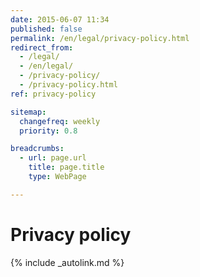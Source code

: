 ```yaml
---
date: 2015-06-07 11:34
published: false
permalink: /en/legal/privacy-policy.html
redirect_from:
  - /legal/
  - /en/legal/
  - /privacy-policy/
  - /privacy-policy.html
ref: privacy-policy

sitemap:
  changefreq: weekly
  priority: 0.8

breadcrumbs:
  - url: page.url
    title: page.title
    type: WebPage

---
```


# Privacy policy

{% include _autolink.md %}
